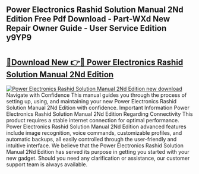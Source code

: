 ## Power Electronics Rashid Solution Manual 2Nd Edition Free Pdf Download - Part-WXd New Repair Owner Guide - User Service Edition y9YP9

# <h2><a href="http://bc66196.oget.top/?id=Power+Electronics+Rashid+Solution+Manual+2Nd+Edition">🔗Download New 👉🔴 Power Electronics Rashid Solution Manual 2Nd Edition</a></h2>

[![Power Electronics Rashid Solution Manual 2Nd Edition new download](https://i.imgur.com/5g1atiW.png)](http://bc66196.oget.top/?id=Power+Electronics+Rashid+Solution+Manual+2Nd+Edition)
Navigate with Confidence This manual guides you through the process of setting up, using, and maintaining your new Power Electronics Rashid Solution Manual 2Nd Edition with confidence. Important Information Power Electronics Rashid Solution Manual 2Nd Edition Regarding Connectivity This product requires a stable internet connection for optimal performance. Power Electronics Rashid Solution Manual 2Nd Edition advanced features include image recognition, voice commands, customizable profiles, and automatic backups, all easily controlled through the user-friendly and intuitive interface. We believe that the Power Electronics Rashid Solution Manual 2Nd Edition has served its purpose in getting you started with your new gadget. Should you need any clarification or assistance, our customer support team is always available.
